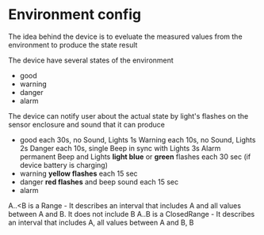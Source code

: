 # Environment config

The idea behind the device is to eveluate the measured values from the environment to produce the state result 

The device have several states of the environment
*  good 
*  warning
*  danger 
*  alarm

The device can notify user about the actual state by light's flashes on the sensor enclosure and sound that it can produce
*  good each 30s, no Sound, Lights 1s
Warning each 10s, no Sound, Lights 2s
Danger
each 10s, single Beep in sync with Lights 3s
Alarm
permanent Beep and Lights **light blue** or **green** flashes each 30 sec (if device battery is charging)
*  warning **yellow flashes** each 15 sec
*  danger **red flashes** and beep sound each 15 sec
*  alarm

A..<B is a Range - It describes an interval that includes A and all values between A and B. It does not include B
A..B is a ClosedRange -  It describes an interval that includes A, all values between A and B, B
      
      
